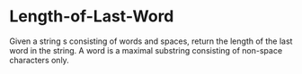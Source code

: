 # Length-of-Last-Word
Given a string s consisting of words and spaces, return the length of the last word in the string.  A word is a maximal  substring  consisting of non-space characters only.
